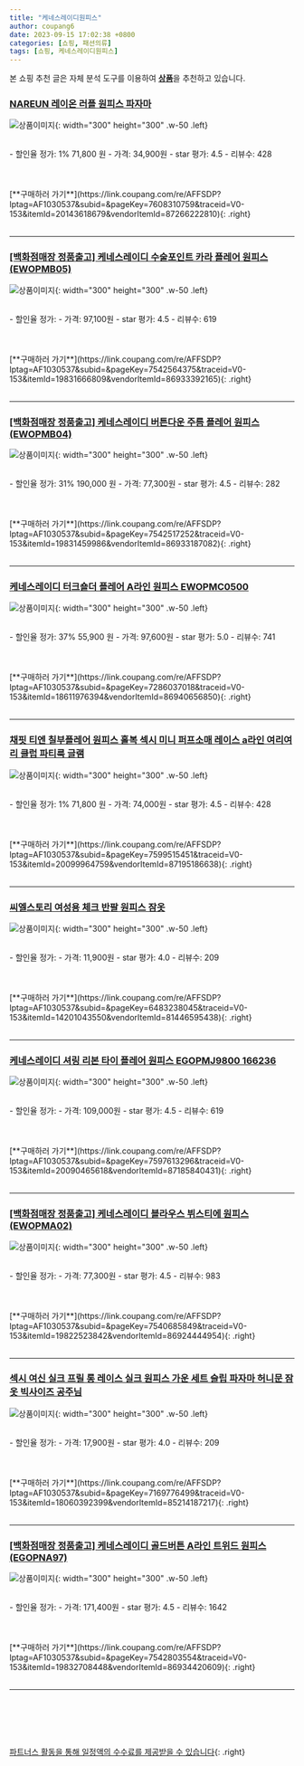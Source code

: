 ```yaml
---
title: "케네스레이디원피스"
author: coupang6
date: 2023-09-15 17:02:38 +0800
categories: [쇼핑, 패션의류]
tags: [쇼핑, 케네스레이디원피스]
---
```


본 쇼핑 추천 글은 자체 분석 도구를 이용하여 [**상품**](https://link.coupang.com/a/bao1ui)을 추천하고 있습니다.

### [NAREUN 레이온 러플 원피스 파자마](https://link.coupang.com/re/AFFSDP?lptag=AF1030537&subid=&pageKey=7608310759&traceid=V0-153&itemId=20143618679&vendorItemId=87266222810)

![상품이미지](https://thumbnail8.coupangcdn.com/thumbnails/remote/230x230ex/image/vendor_inventory/552a/56d7496df4fdf2b7daad447c05b7fc6340def8c04f44da57ec35658b136e.jpg){: width="300" height="300" .w-50 .left}


<br>
- 할인율 정가: 1%  71,800   원
- 가격: 34,900원
- star 평가: 4.5
- 리뷰수: 428
<br>
<br>
<br>
<br>
[**구매하러 가기**](https://link.coupang.com/re/AFFSDP?lptag=AF1030537&subid=&pageKey=7608310759&traceid=V0-153&itemId=20143618679&vendorItemId=87266222810){: .right}
<br>
<br>

---

### [[백화점매장 정품출고] 케네스레이디 수술포인트 카라 플레어 원피스(EWOPMB05)](https://link.coupang.com/re/AFFSDP?lptag=AF1030537&subid=&pageKey=7542564375&traceid=V0-153&itemId=19831666809&vendorItemId=86933392165)

![상품이미지](https://thumbnail8.coupangcdn.com/thumbnails/remote/230x230ex/image/vendor_inventory/4d60/438ebf8ef0e2c6df9a8bea162f0d5b6d1b1cf7343647b69d48d7db48feac.jpg){: width="300" height="300" .w-50 .left}


<br>
- 할인율 정가: 
- 가격: 97,100원
- star 평가: 4.5
- 리뷰수: 619
<br>
<br>
<br>
<br>
[**구매하러 가기**](https://link.coupang.com/re/AFFSDP?lptag=AF1030537&subid=&pageKey=7542564375&traceid=V0-153&itemId=19831666809&vendorItemId=86933392165){: .right}
<br>
<br>

---

### [[백화점매장 정품출고] 케네스레이디 버튼다운 주름 플레어 원피스(EWOPMB04)](https://link.coupang.com/re/AFFSDP?lptag=AF1030537&subid=&pageKey=7542517252&traceid=V0-153&itemId=19831459986&vendorItemId=86933187082)

![상품이미지](https://thumbnail8.coupangcdn.com/thumbnails/remote/230x230ex/image/vendor_inventory/e0ba/042c99805f48b36b98f97304fa516dbc9410f4abee0ec94805981adfe2f6.jpg){: width="300" height="300" .w-50 .left}


<br>
- 할인율 정가: 31%  190,000   원
- 가격: 77,300원
- star 평가: 4.5
- 리뷰수: 282
<br>
<br>
<br>
<br>
[**구매하러 가기**](https://link.coupang.com/re/AFFSDP?lptag=AF1030537&subid=&pageKey=7542517252&traceid=V0-153&itemId=19831459986&vendorItemId=86933187082){: .right}
<br>
<br>

---

### [케네스레이디 터크숄더 플레어 A라인 원피스 EWOPMC0500](https://link.coupang.com/re/AFFSDP?lptag=AF1030537&subid=&pageKey=7286037018&traceid=V0-153&itemId=18611976394&vendorItemId=86940656850)

![상품이미지](https://thumbnail6.coupangcdn.com/thumbnails/remote/230x230ex/image/vendor_inventory/a514/b1904517765c1aab7b57ea0674fdad5ffda0cd03363d91797b7caca56c3e.png){: width="300" height="300" .w-50 .left}


<br>
- 할인율 정가: 37%  55,900   원
- 가격: 97,600원
- star 평가: 5.0
- 리뷰수: 741
<br>
<br>
<br>
<br>
[**구매하러 가기**](https://link.coupang.com/re/AFFSDP?lptag=AF1030537&subid=&pageKey=7286037018&traceid=V0-153&itemId=18611976394&vendorItemId=86940656850){: .right}
<br>
<br>

---

### [채핏 티엔 칠부플레어 원피스 홀복 섹시 미니 퍼프소매 레이스 a라인 여리여리 클럽 파티룩 글램](https://link.coupang.com/re/AFFSDP?lptag=AF1030537&subid=&pageKey=7599515451&traceid=V0-153&itemId=20099964759&vendorItemId=87195186638)

![상품이미지](https://thumbnail10.coupangcdn.com/thumbnails/remote/230x230ex/image/vendor_inventory/974a/0aa8fcc0d29b7cfefb13aef11d75aaf18bbab497e2295c1230de28748b0a.jpg){: width="300" height="300" .w-50 .left}


<br>
- 할인율 정가: 1%  71,800   원
- 가격: 74,000원
- star 평가: 4.5
- 리뷰수: 428
<br>
<br>
<br>
<br>
[**구매하러 가기**](https://link.coupang.com/re/AFFSDP?lptag=AF1030537&subid=&pageKey=7599515451&traceid=V0-153&itemId=20099964759&vendorItemId=87195186638){: .right}
<br>
<br>

---

### [씨엘스토리 여성용 체크 반팔 원피스 잠옷](https://link.coupang.com/re/AFFSDP?lptag=AF1030537&subid=&pageKey=6483238045&traceid=V0-153&itemId=14201043550&vendorItemId=81446595438)

![상품이미지](https://thumbnail8.coupangcdn.com/thumbnails/remote/230x230ex/image/rs_quotation_api/huux2tg3/a488df599d2c47f7ac67ab2c9655604a.jpg){: width="300" height="300" .w-50 .left}


<br>
- 할인율 정가: 
- 가격: 11,900원
- star 평가: 4.0
- 리뷰수: 209
<br>
<br>
<br>
<br>
[**구매하러 가기**](https://link.coupang.com/re/AFFSDP?lptag=AF1030537&subid=&pageKey=6483238045&traceid=V0-153&itemId=14201043550&vendorItemId=81446595438){: .right}
<br>
<br>

---

### [케네스레이디 셔링 리본 타이 플레어 원피스 EGOPMJ9800 166236](https://link.coupang.com/re/AFFSDP?lptag=AF1030537&subid=&pageKey=7597613296&traceid=V0-153&itemId=20090465618&vendorItemId=87185840431)

![상품이미지](https://thumbnail7.coupangcdn.com/thumbnails/remote/230x230ex/image/vendor_inventory/08d6/e4fd9743da5a3ef2989f4850ffbe9e4d358d703efd14d9ca7ddacae2ea6f.jpg){: width="300" height="300" .w-50 .left}


<br>
- 할인율 정가: 
- 가격: 109,000원
- star 평가: 4.5
- 리뷰수: 619
<br>
<br>
<br>
<br>
[**구매하러 가기**](https://link.coupang.com/re/AFFSDP?lptag=AF1030537&subid=&pageKey=7597613296&traceid=V0-153&itemId=20090465618&vendorItemId=87185840431){: .right}
<br>
<br>

---

### [[백화점매장 정품출고] 케네스레이디 블라우스 뷔스티에 원피스(EWOPMA02)](https://link.coupang.com/re/AFFSDP?lptag=AF1030537&subid=&pageKey=7540685849&traceid=V0-153&itemId=19822523842&vendorItemId=86924444954)

![상품이미지](https://thumbnail6.coupangcdn.com/thumbnails/remote/230x230ex/image/vendor_inventory/c387/4cc3583fb7b87b72cf9504c5da869e203941b74f75a61b5b3920bb359a34.jpg){: width="300" height="300" .w-50 .left}


<br>
- 할인율 정가: 
- 가격: 77,300원
- star 평가: 4.5
- 리뷰수: 983
<br>
<br>
<br>
<br>
[**구매하러 가기**](https://link.coupang.com/re/AFFSDP?lptag=AF1030537&subid=&pageKey=7540685849&traceid=V0-153&itemId=19822523842&vendorItemId=86924444954){: .right}
<br>
<br>

---

### [섹시 여신 실크 프릴 롱 레이스 실크 원피스 가운 세트 슬립 파자마 허니문 잠옷 빅사이즈 공주님](https://link.coupang.com/re/AFFSDP?lptag=AF1030537&subid=&pageKey=7169776499&traceid=V0-153&itemId=18060392399&vendorItemId=85214187217)

![상품이미지](https://thumbnail9.coupangcdn.com/thumbnails/remote/230x230ex/image/vendor_inventory/60e2/fbca51d4361aa7f51dd5018539e2969c9d4f152a789a25a265809238ee9b.jpg){: width="300" height="300" .w-50 .left}


<br>
- 할인율 정가: 
- 가격: 17,900원
- star 평가: 4.0
- 리뷰수: 209
<br>
<br>
<br>
<br>
[**구매하러 가기**](https://link.coupang.com/re/AFFSDP?lptag=AF1030537&subid=&pageKey=7169776499&traceid=V0-153&itemId=18060392399&vendorItemId=85214187217){: .right}
<br>
<br>

---

### [[백화점매장 정품출고] 케네스레이디 골드버튼 A라인 트위드 원피스(EGOPNA97)](https://link.coupang.com/re/AFFSDP?lptag=AF1030537&subid=&pageKey=7542803554&traceid=V0-153&itemId=19832708448&vendorItemId=86934420609)

![상품이미지](https://thumbnail10.coupangcdn.com/thumbnails/remote/230x230ex/image/vendor_inventory/107b/67a1d7fcfc7a0bdbb8664279ddc26f3e42c4d81a15be51af47d449c40cbf.jpg){: width="300" height="300" .w-50 .left}


<br>
- 할인율 정가: 
- 가격: 171,400원
- star 평가: 4.5
- 리뷰수: 1642
<br>
<br>
<br>
<br>
[**구매하러 가기**](https://link.coupang.com/re/AFFSDP?lptag=AF1030537&subid=&pageKey=7542803554&traceid=V0-153&itemId=19832708448&vendorItemId=86934420609){: .right}
<br>
<br>

---
<br><br><br><br><br> [파트너스 활동을 통해 일정액의 수수료를 제공받을 수 있습니다](https://link.coupang.com/a/bao1ui){: .right}